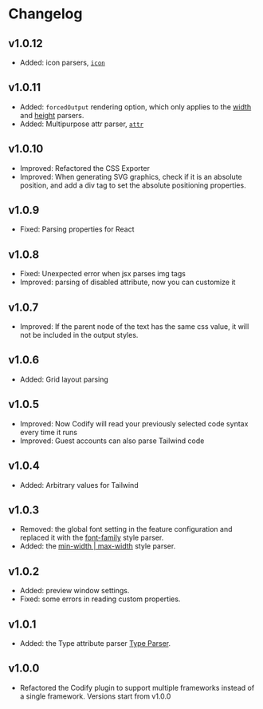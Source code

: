 # Changelog

## v1.0.12
- Added: icon parsers, [`icon`](./guide/component-parsers.html#icon-parsers)

## v1.0.11
- Added: `forcedOutput` rendering option, which only applies to the [width](./guide/style-parsers.html#width) and [height](./guide/style-parsers.html#height) parsers.
- Added: Multipurpose attr parser, [`attr`](./guide/component-parsers.html#multipurpose-attr-parser)

## v1.0.10
- Improved: Refactored the CSS Exporter
- Improved: When generating SVG graphics, check if it is an absolute position, and add a div tag to set the absolute positioning properties.

## v1.0.9
- Fixed: Parsing properties for React

## v1.0.8
- Fixed: Unexpected error when jsx parses img tags
- Improved: parsing of disabled attribute, now you can customize it

## v1.0.7
- Improved: If the parent node of the text has the same css value, it will not be included in the output styles.

## v1.0.6
- Added: Grid layout parsing

## v1.0.5
- Improved: Now Codify will read your previously selected code syntax every time it runs
- Improved: Guest accounts can also parse Tailwind code


## v1.0.4
- Added: Arbitrary values for Tailwind

## v1.0.3
- Removed: the global font setting in the feature configuration and replaced it with the [font-family](/guide/style-parsers#fontfamily) style parser.
- Added: the [min-width | max-width](/guide/style-parsers#minwidth) style parser.

## v1.0.2

- Added: preview window settings.
- Fixed: some errors in reading custom properties.

## v1.0.1

- Added: the Type attribute parser [Type Parser](/guide/style-parsers#type-parsers).


## v1.0.0

- Refactored the Codify plugin to support multiple frameworks instead of a single framework. Versions start from v1.0.0



